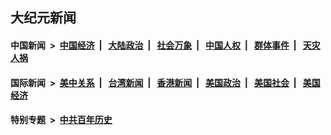 ## 大纪元新闻

#### 中国新闻 &nbsp;>&nbsp; [中国经济](indexes/ncid283/README.md?11250445) &nbsp;| &nbsp; [大陆政治](indexes/ncid277/README.md?11250445) &nbsp;| &nbsp; [社会万象](indexes/ncid282/README.md?11250445) &nbsp;| &nbsp; [中国人权](indexes/ncid278/README.md?11250445) &nbsp;| &nbsp; [群体事件](indexes/ncid279/README.md?11250445) &nbsp;| &nbsp; [天灾人祸](indexes/ncid280/README.md?11250445)

#### 国际新闻 &nbsp;>&nbsp; [美中关系](indexes/nf1412576/README.md?11250445) &nbsp;| &nbsp; [台湾新闻](indexes/ncid1349361/README.md?11250445) &nbsp;| &nbsp; [香港新闻](indexes/ncid1349362/README.md?11250445) &nbsp;| &nbsp; [美国政治](indexes/ncid1078159/README.md?11250445) &nbsp;| &nbsp; [美国社会](indexes/ncid1078160/README.md?11250445) &nbsp;| &nbsp; [美国经济](indexes/ncid1078158/README.md?11250445)

#### 特别专题 &nbsp;>&nbsp; [中共百年历史](https://github.com/epoch-news/epoch-special/blob/master/README.md?11250445)  
